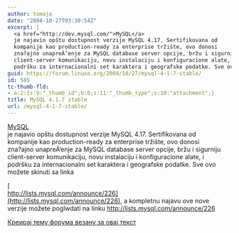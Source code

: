 ```yaml
---
author: tomaja
date: "2004-10-27T03:30:54Z"
excerpt: |
  <a href="http://dev.mysql.com/">MySQL</a>
  je najavio opštu dostupnost verzije MySQL 4.17. Sertifikovana od
  kompanije kao production-ready za enterprise tržište, ovo donosi
  zna?ajno unapreÄ‘enje za MySQL database server opcije, bržu i sigurniju
  client-server komunikaciju, novu instalaciju i konfiguracione alate, i
  podršku za internacionalni set karaktera i geografske podatke. Sve ovo možete skinuti sa linka
guid: https://forum.linuxo.org/2004/10/27/mysql-4-1-7-stable/
id: 585
tc-thumb-fld:
- a:2:{s:9:"_thumb_id";b:0;s:11:"_thumb_type";s:10:"attachment";}
title: MySQL 4.1.7 stable
url: /mysql-4-1-7-stable/
---
```

[MySQL](http://dev.mysql.com/)  
je najavio opštu dostupnost verzije MySQL 4.17. Sertifikovana od  
kompanije kao production-ready za enterprise tržište, ovo donosi  
zna?ajno unapreÄ‘enje za MySQL database server opcije, bržu i sigurniju  
client-server komunikaciju, novu instalaciju i konfiguracione alate, i  
podršku za internacionalni set karaktera i geografske podatke. Sve ovo možete skinuti sa linka<!--break-->

  
[  
http://lists.mysql.com/announce/226](http://lists.mysql.com/announce/226), a kompletnu najavu ove nove  
verzije možete poglwdati na linku <http://lists.mysql.com/announce/226>

[Креирај тему форума везану за овај текст](https://linuxo.org/nova-tema-na-forumu/?se_pid=585)